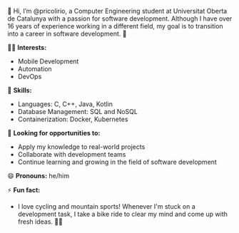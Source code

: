 👋 Hi, I’m @pricolirio, a Computer Engineering student at Universitat Oberta de Catalunya with a passion for software development. Although I have over 16 years of experience working in a different field, my goal is to transition into a career in software development. 🎯  

👨‍💻 **Interests:**
- Mobile Development
- Automation
- DevOps

🔧 **Skills:**
- Languages: C, C++, Java, Kotlin
- Database Management: SQL and NoSQL
- Containerization: Docker, Kubernetes

🚀 **Looking for opportunities to:**
- Apply my knowledge to real-world projects
- Collaborate with development teams
- Continue learning and growing in the field of software development

😄 **Pronouns:** he/him

⚡ **Fun fact:**  
- I love cycling and mountain sports! Whenever I'm stuck on a development task, I take a bike ride to clear my mind and come up with fresh ideas. 🚴‍♂️

